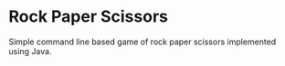 # **Rock Paper Scissors**
Simple command line based game of rock paper scissors implemented using Java.
